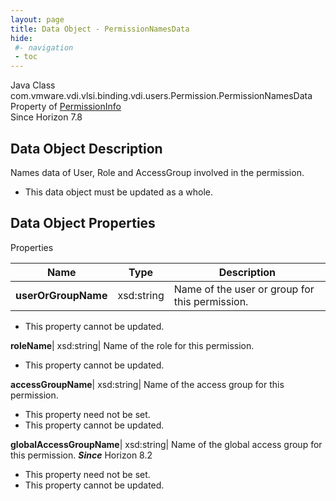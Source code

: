 ```yaml
---
layout: page
title: Data Object - PermissionNamesData
hide:
 #- navigation
 - toc
---
```






Java Class
    com.vmware.vdi.vlsi.binding.vdi.users.Permission.PermissionNamesData  
Property of
     [PermissionInfo](vdi.users.Permission.PermissionInfo.md#field_detail)  
Since 
    Horizon 7.8

## Data Object Description 

Names data of User, Role and AccessGroup involved in the permission. 

  * This data object must be updated as a whole.



## Data Object Properties

Properties

Name |  Type |  Description   
---|---|---  
**userOrGroupName**|  xsd:string|  Name of the user or group for this permission.   


 * This property cannot be updated.

  
**roleName**|  xsd:string|  Name of the role for this permission.   


 * This property cannot be updated.

  
**accessGroupName**|  xsd:string|  Name of the access group for this permission.   


 * This property need not be set.
 * This property cannot be updated.

  
**globalAccessGroupName**|  xsd:string|  Name of the global access group for this permission.  **_Since_** Horizon 8.2  


 * This property need not be set.
 * This property cannot be updated.

  
  

  

